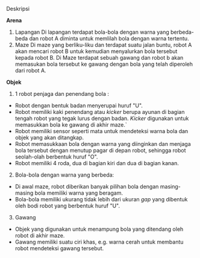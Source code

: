 Deskripsi

**Arena**

1. Lapangan
Di lapangan terdapat bola-bola dengan warna yang berbeda-beda dan robot A diminta untuk memlilah bola dengan warna tertentu.
2. Maze 
Di maze yang berliku-liku dan terdapat suatu jalan buntu, robot A akan mencari robot B untuk kemudian menyalurkan bola tersebut kepada robot B. Di Maze terdapat sebuah gawang dan robot b akan memasukan bola tersebut ke gawang dengan bola yang telah diperoleh dari robot A.


**Objek**

1. 1 robot penjaga dan penendang bola : 
*  Robot dengan bentuk badan menyerupai huruf "U". 
*  Robot memiliki kaki penendang atau *kicker* berupa ayunan di bagian tengah robot yang tegak lurus dengan badan. *Kicker* digunakan untuk memasukkan bola ke gawang di akhir maze.`
*  Robot memiliki sensor seperti mata untuk mendeteksi warna bola dan objek yang akan ditangkap.
*  Robot memasukkaan bola dengan warna yang diinginkan dan menjaga bola tersebut dengan menutup pagar di depan robot, sehingga robot seolah-olah berbentuk huruf "O".
*  Robot memiliki 4 roda, dua di bagian kiri dan dua di bagian kanan.


2. Bola-bola dengan warna yang berbeda:
*  Di awal maze, robot diberikan banyak pilihan bola dengan masing-masing bola memiliki warna yang beragam.
*  Bola-bola memiliki ukurang tidak lebih dari ukuran *gap* yang dibentuk oleh bodi robot yang berbentuk huruf "U".

3. Gawang
*  Objek yang digunakan untuk menampung bola yang ditendang oleh robot di akhir maze.
*  Gawang memiliki suatu ciri khas, e.g. warna cerah untuk membantu robot mendeteksi gawang tersebut.
